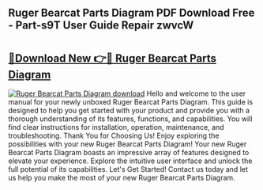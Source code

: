## Ruger Bearcat Parts Diagram PDF Download Free - Part-s9T User Guide Repair zwvcW

# <h2><a href="http://dfpkf4c.blite.top/?on=Ruger+Bearcat+Parts+Diagram">🔗Download New 👉🔴 Ruger Bearcat Parts Diagram</a></h2>

[![Ruger Bearcat Parts Diagram download](https://i.imgur.com/lujVjoI.png)](http://dfpkf4c.blite.top/?on=Ruger+Bearcat+Parts+Diagram)
Hello and welcome to the user manual for your newly unboxed Ruger Bearcat Parts Diagram. This guide is designed to help you get started with your product and provide you with a thorough understanding of its features, functions, and capabilities. You will find clear instructions for installation, operation, maintenance, and troubleshooting. Thank You for Choosing Us! Enjoy exploring the possibilities with your new Ruger Bearcat Parts Diagram! Your new Ruger Bearcat Parts Diagram boasts an impressive array of features designed to elevate your experience. Explore the intuitive user interface and unlock the full potential of its capabilities. Let's Get Started! Contact us today and let us help you make the most of your new Ruger Bearcat Parts Diagram.
